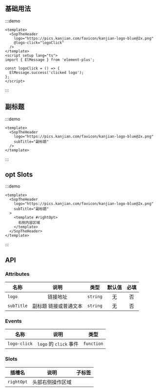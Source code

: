 ## 基础用法

:::demo 

```vue
<template>
  <SopTheHeader 
    logo="https://pics.kanjian.com/favicon/kanjian-logo-blue@2x.png" 
    @logo-click="logoClick"
  />
</template>
<script setup lang="ts">
import { ElMessage } from 'element-plus';

const logoClick = () => {
  ElMessage.success('clicked logo');
};
</script>
```
:::

## 副标题

:::demo 

```vue
<template>
  <SopTheHeader 
    logo="https://pics.kanjian.com/favicon/kanjian-logo-blue@2x.png" 
    subTitle="副标题"
  />
</template>
```
:::

## opt Slots

:::demo 

```vue
<template>
  <SopTheHeader 
    logo="https://pics.kanjian.com/favicon/kanjian-logo-blue@2x.png" 
    subTitle="副标题"
  >
    <template #rightOpt>
      右侧内容区域
    </template>
  </SopTheHeader>
</template>
```
:::

## API

### Attributes

| 名称           |      说明     |  类型 |  默认值  |  必填  |
| ------------- | :-----------: | :-----------: | :-----------: | :-----------: |
| `logo`        | 链接地址  |  `string`  | 无 | 否 |
| `subTitle`        | 副标题 链接或普通文本 |  `string`  | 无 | 否 |

### Events

| 名称           |      说明     |  类型 |
| ------------- | :-----------: | :-----------: | 
| `logo-click`       | `logo` 的 `click` 事件     | `function` |

### Slots

| 插槽名           |      说明     |  子标签 |
| ------------- | :-----------: | :-----------: | 
| `rightOpt`       | 头部右侧操作区域  |  | 